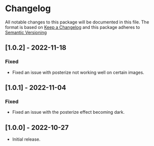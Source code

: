 # Changelog

All notable changes to this package will be documented in this file.
The format is based on [Keep a Changelog](https://keepachangelog.com/en/1.0.0/) and this package adheres to [Semantic Versioning](https://semver.org/)

## [1.0.2] - 2022-11-18
### Fixed
- Fixed an issue with posterize not working well on certain images.

## [1.0.1] - 2022-11-04
### Fixed
- Fixed an issue with the posterize effect becoming dark.

## [1.0.0] - 2022-10-27
- Initial release.